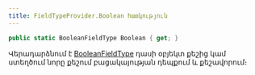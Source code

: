 ```yaml
---
title: FieldTypeProvider.Boolean հատկություն
---
```


```c#
public static BooleanFieldType Boolean { get; }
```

Վերադարձնում է [BooleanFieldType](../system_types.md#booleanfieldtype) դասի օբյեկտ քեշից կամ ստեղծում նորը քեշում բացակայության դեպքում և քեշավորում։
